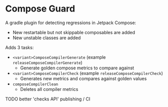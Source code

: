 # Compose Guard

A gradle plugin for detecting regressions in Jetpack Compose:
* New restartable but not skippable composables are added
* New unstable classes are added

Adds 3 tasks:
* `<variant>ComposeCompilerGenerate` (example `releaseComposeCompilerGenerate`)
  - Generate golden compose metrics to compare against
* `<variant>ComposeCompilerCheck` (example `releaseComposeCompilerCheck`)
  - Generates new metrics and compares against golden values
* `composeCompilerClean`
  - Deletes all compiler metrics
    

TODO
better 'checks API'
publishing / CI

